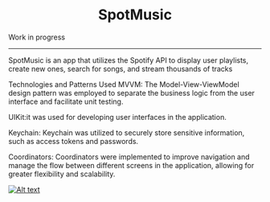 <h1 align="center"> SpotMusic </h1>

Work in progress 
<hr>

SpotMusic is an app that utilizes the Spotify API to display user playlists, create new ones, search for songs, and stream thousands of tracks

Technologies and Patterns Used
MVVM: The Model-View-ViewModel design pattern was employed to separate the business logic from the user interface and facilitate unit testing.

UIKit:it was used for developing user interfaces in the application.

Keychain: Keychain was utilized to securely store sensitive information, such as access tokens and passwords.

Coordinators: Coordinators were implemented to improve navigation and manage the flow between different screens in the application, allowing for greater flexibility and scalability.

[![Alt text](https://img.youtube.com/vi/bTNVqlgm8Go/0.jpg)](https://www.youtube.com/watch?v=bTNVqlgm8Go)
